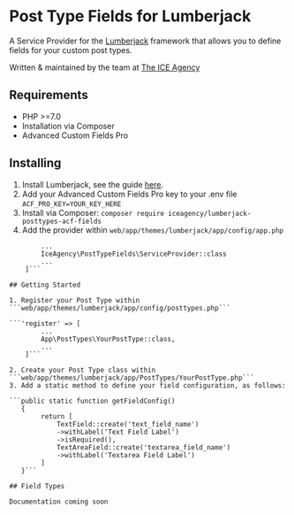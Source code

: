 # Post Type Fields for Lumberjack

A Service Provider for the [Lumberjack](https://github.com/Rareloop/lumberjack) framework that allows you to define fields for your custom post types.

Written & maintained by the team at [The ICE Agency](https://www.theiceagency.co.uk)

## Requirements

* PHP >=7.0
* Installation via Composer
* Advanced Custom Fields Pro

## Installing

1. Install Lumberjack, see the guide [here](https://github.com/Rareloop/lumberjack).
2. Add your Advanced Custom Fields Pro key to your .env file
```ACF_PRO_KEY=YOUR_KEY_HERE```
2. Install via Composer:
```composer require iceagency/lumberjack-posttypes-acf-fields```
3. Add the provider within ```web/app/themes/lumberjack/app/config/app.php```

```'providers' => [
        ...
        IceAgency\PostTypeFields\ServiceProvider::class
        ...
    ]```

## Getting Started

1. Register your Post Type within ```web/app/themes/lumberjack/app/config/posttypes.php```

```'register' => [
        ...
        App\PostTypes\YourPostType::class,
        ...
    ]```

2. Create your Post Type class within ```web/app/themes/lumberjack/app/PostTypes/YourPostType.php```
3. Add a static method to define your field configuration, as follows:

```public static function getFieldConfig()
   {
        return [
            TextField::create('text_field_name')
            ->withLabel('Text Field Label')
            ->isRequired(),
            TextAreaField::create('textarea_field_name')
            ->withLabel('Textarea Field Label')
        ]
   }```

## Field Types

Documentation coming soon



